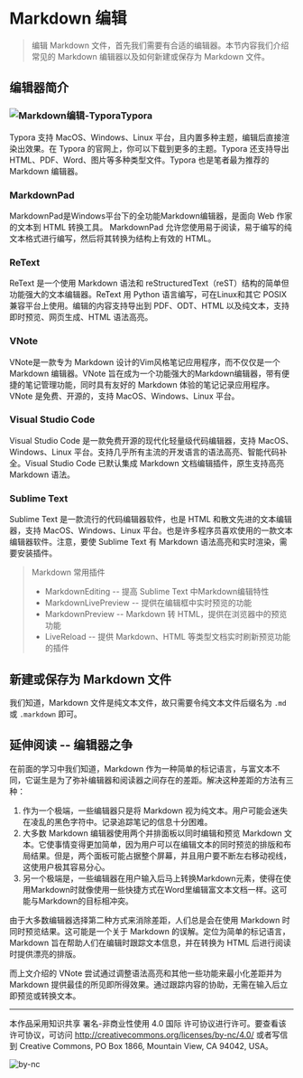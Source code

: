 # Markdown 编辑

> 编辑 Markdown 文件，首先我们需要有合适的编辑器。本节内容我们介绍常见的 Markdown 编辑器以及如何新建或保存为 Markdown 文件。

## 编辑器简介

### ![Markdown编辑-Typora](http://ice-kylin.gitee.io/icekylinfigurebed/images/MarkdownGuide/Markdown%E7%BC%96%E8%BE%91-Typora.png)Typora

Typora 支持 MacOS、Windows、Linux 平台，且内置多种主题，编辑后直接渲染出效果。在 Typora 的官网上，你可以下载到更多的主题。Typora 还支持导出 HTML、PDF、Word、图片等多种类型文件。Typora 也是笔者最为推荐的 Markdown 编辑器。

### MarkdownPad

MarkdownPad是Windows平台下的全功能Markdown编辑器，是面向 Web 作家的文本到 HTML 转换工具。 MarkdownPad 允许您使用易于阅读，易于编写的纯文本格式进行编写，然后将其转换为结构上有效的 HTML。

### ReText

ReText 是一个使用 Markdown 语法和 reStructuredText（reST）结构的简单但功能强大的文本编辑器。ReText 用 Python 语言编写，可在Linux和其它 POSIX 兼容平台上使用。编辑的内容支持导出到 PDF、ODT、HTML 以及纯文本，支持即时预览、网页生成、HTML 语法高亮。

### VNote

VNote是一款专为 Markdown 设计的Vim风格笔记应用程序，而不仅仅是一个 Markdown 编辑器。VNote 旨在成为一个功能强大的Markdown编辑器，带有便捷的笔记管理功能，同时具有友好的 Markdown 体验的笔记记录应用程序。VNote 是免费、开源的，支持 MacOS、Windows、Linux 平台。

### Visual Studio Code

Visual Studio Code 是一款免费开源的现代化轻量级代码编辑器，支持 MacOS、Windows、Linux 平台。支持几乎所有主流的开发语言的语法高亮、智能代码补全。Visual Studio Code 已默认集成 Markdown 文档编辑插件，原生支持高亮 Markdown 语法。

### Sublime Text

Sublime Text 是一款流行的代码编辑器软件，也是 HTML 和散文先进的文本编辑器，支持 MacOS、Windows、Linux 平台。也是许多程序员喜欢使用的一款文本编辑器软件。注意，要使 Sublime Text 有 Markdown 语法高亮和实时渲染，需要安装插件。

> Markdown 常用插件
>
> - MarkdownEditing -- 提高 Sublime Text 中Markdown编辑特性
> - MarkdownLivePreview -- 提供在编辑框中实时预览的功能
> - MarkdownPreview -- Markdown 转 HTML，提供在浏览器中的预览功能
> - LiveReload -- 提供 Markdown、HTML 等类型文档实时刷新预览功能的插件

## 新建或保存为 Markdown 文件

我们知道，Markdown 文件是纯文本文件，故只需要令纯文本文件后缀名为 `.md` 或 `.markdown` 即可。

## 延伸阅读 -- 编辑器之争

在前面的学习中我们知道，Markdown 作为一种简单的标记语言，与富文本不同，它诞生是为了弥补编辑器和阅读器之间存在的差距。解决这种差距的方法有三种：

1. 作为一个极端，一些编辑器只是将 Markdown 视为纯文本。用户可能会迷失在凌乱的黑色字符中。记录追踪笔记的信息十分困难。
2. 大多数 Markdown 编辑器使用两个并排面板以同时编辑和预览 Markdown 文本。它使事情变得更加简单，因为用户可以在编辑文本的同时预览的排版和布局结果。但是，两个面板可能占据整个屏幕，并且用户要不断左右移动视线，这使用户极其容易分心。
3. 另一个极端是，一些编辑器在用户输入后马上转换Markdown元素，使得在使用Markdown时就像使用一些快捷方式在Word里编辑富文本文档一样。这可能与Markdown的目标相冲突。

由于大多数编辑器选择第二种方式来消除差距，人们总是会在使用 Markdown 时同时预览结果。这可能是一个关于 Markdown 的误解。定位为简单的标记语言，Markdown 旨在帮助人们在编辑时跟踪文本信息，并在转换为 HTML 后进行阅读时提供漂亮的排版。

而上文介绍的 VNote 尝试通过调整语法高亮和其他一些功能来最小化差距并为 Markdown 提供最佳的所见即所得效果。通过跟踪内容的协助，无需在输入后立即预览或转换文本。

***

本作品采用知识共享 署名-非商业性使用 4.0 国际 许可协议进行许可。要查看该许可协议，可访问 http://creativecommons.org/licenses/by-nc/4.0/ 或者写信到 Creative Commons, PO Box 1866, Mountain View, CA 94042, USA。

![by-nc](http://ice-kylin.gitee.io/icekylinfigurebed/images/PublicFile/by-nc.svg)